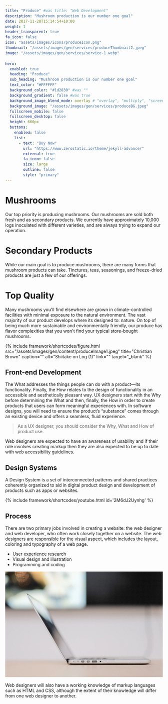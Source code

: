 ```yaml
---
title: "Produce" #was title: "Web Development"
description: "Mushroom production is our number one goal"
date: 2017-11-28T15:14:54+10:00
weight: 1
header_transparent: true
fa_icon: false
icon: "assets/images/icons/produceIcon.png"
thumbnail: "/assets/images/gen/services/produceThumbnail2.jpeg"
image: "/assets/images/gen/services/service-1.webp"

hero:
  enabled: true
  heading: "Produce"
  sub_heading: "Mushroom production is our number one goal"
  text_color: "#FFFFFF"
  background_color: "#1d2830" #was ""
  background_gradient: false #was true
  background_image_blend_mode: overlay # "overlay", "multiply", "screen"
  background_image: "/assets/images/gen/services/produceBG.jpeg"
  fullscreen_mobile: false
  fullscreen_desktop: false
  height: 660px
  buttons:
    enabled: false
    list:
      - text: "Buy Now"
        url: "https://www.zerostatic.io/theme/jekyll-advance/"
        external: true
        fa_icon: false
        size: large
        outline: false
        style: "primary"
---
```


# Mushrooms

Our top priority is producing mushrooms. Our mushrooms are sold both fresh and as secondary products. 
We currently have approximately 10,000 logs inoculated with different varieties, and are always trying 
to expand our operation.

# Secondary Products

While our main goal is to produce mushrooms, there are many forms that mushroom products can take. Tinctures, teas, seasonings, and freeze-dried products are just a few of our offerings.

# Top Quality

Many mushrooms you'll find elsewhere are grown in climate-controlled facilities with minimal exposure 
to the natural environment. The vast majority of our product develops where its designed to: nature. On 
top of being much more sustainable and environmentally friendly, our produce has flavor complexities 
that you won't find your typical store-bought mushrooms.

{% include framework/shortcodes/figure.html src="/assets/images/gen/content/produceImage1.jpeg" title="Christian Brown" caption="" alt="Shiitake on Log (1)" link="" target="_blank" %}

## Front-end Development

The What addresses the things people can do with a product—its functionality. Finally, the How relates to the design of functionality in an accessible and aesthetically pleasant way. UX designers start with the Why before determining the What and then, finally, the How in order to create products that users can form meaningful experiences with. In software designs, you will need to ensure the product’s “substance” comes through an existing device and offers a seamless, fluid experience.

> As a UX designer, you should consider the Why, What and How of product use.

Web designers are expected to have an awareness of usability and if their role involves creating markup then they are also expected to be up to date with web accessibility guidelines.

## Design Systems

A Design System is a set of interconnected patterns and shared practices coherently organized to aid in digital product design and development of products such as apps or websites.

{% include framework/shortcodes/youtube.html id='2M6dJ2Uynhg' %}

## Process

There are two primary jobs involved in creating a website: the web designer and web developer, who often work closely together on a website. The web designers are responsible for the visual aspect, which includes the layout, coloring and typography of a web page.

- User experience research
- Visual design and illustration
- Programming and coding

![Design In Figma](/assets/images/gen/content/content-2.webp)

Web designers will also have a working knowledge of markup languages such as HTML and CSS, although the extent of their knowledge will differ from one web designer to another.
